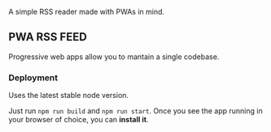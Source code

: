 A simple RSS reader made with PWAs in mind.

## PWA RSS FEED

Progressive web apps allow you to mantain a single codebase.

### Deployment

Uses the latest stable node version.

Just run `npm run build` and `npm run start`.
Once you see the app running in your browser of choice, you can **install it**.
